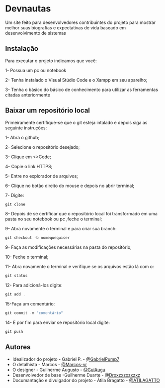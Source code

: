 # Devnautas 

Um site feito para desenvolvedores contribuintes do projeto para mostrar melhor suas biografias e expectativas de vida baseado em desenvolvimento de sistemas


## Instalação 
Para executar o projeto indicamos que você:

1- Possua um pc ou notebook 

2- Tenha instalado o Visual Stúdio Code e o Xampp em seu aparelho;

3- Tenha o básico do básico de conhecimento para utilizar as ferramentas citadas anteriormente



## Baixar um repositório local
Primeiramente certifique-se que o git esteja intalado e depois siga as seguinte instruções:

1- Abra o github;

2- Selecione o reposítório desejado; 

3- Clique em <>Code;

4- Copie o link HTTPS;

5- Entre no explorador de arquivos;

6- Clique no botão direito do mouse e depois no abrir terminal;

7- Digite:

```javascript
git clone
```
8- Depois de se certificar que o repositório local foi transformado em uma pasta no seu notebbok ou pc ,feche o terminal;

9- Abra novamente o  terminal e para criar sua branch:
```javascript
git checkout -b nomequequiser
```

9- Faça as modificações necessárias na pasta do repositório;

10- Feche o terminal;

11- Abra novamente o terminal e verifique se os arquivos estão lá com o:
```javascript
git status
```
12- Para adicioná-los digite:
```javascript
git add .
```
15-Faça um comentário:
```javascript
git commit -m "comentário"
```
14- E por fim para enviar se repositório local digite:
```javascript
git push
```
## Autores

- Idealizador do projeto - Gabriel P. - [@GabrielPump7](https://github.com/GabrielPump7)
- O detalhista - Marcos - [@Marcos-vr](https://github.com/Marcos-vr)
- O designer - Guilherme Augusto - [@GuiAugu](https://github.com/GuiAugu)
- Desenvolvedor de base -Guilherme Duarte - [@Droxzxzxzxzxz](https://github.com/Droxzxzxzxzxz)
- Documantação e divulgador do projeto - Átila Bragatto - [@ATILAGATTO](https://github.com/ATILAGATTO)






